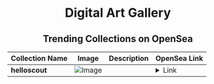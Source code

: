 <div align="center">

# Digital Art Gallery

## Trending Collections on OpenSea

| Collection Name                       | Image                                                                                     | Description                       | OpenSea Link                                                                                          |
|---------------------------------------|-------------------------------------------------------------------------------------------|-----------------------------------|--------------------------------------------------------------------------------------------------------|
| **helloscout** | ![Image](https://i.seadn.io/s/raw/files/877b3f6c29529c29dc2d35b337d945a2.png?w=500&auto=format?w=200&auto=format) |  | <details><summary>Link</summary>[helloscout](https://opensea.io/collection/helloscout)</details> |

</div>